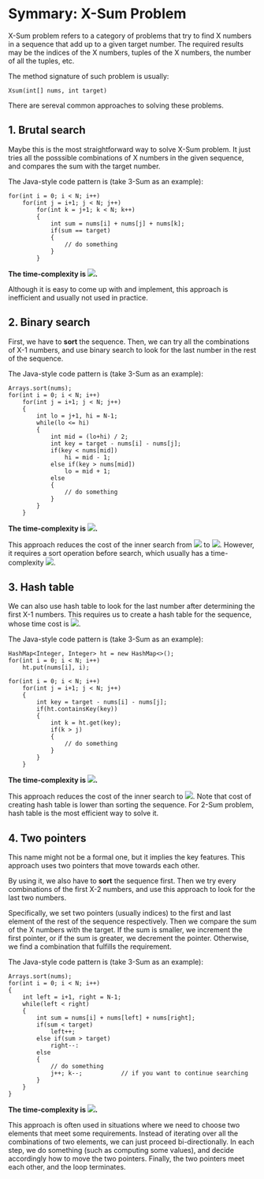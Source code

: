 # Symmary: X-Sum Problem
X-Sum problem refers to a category of problems that try to find X numbers in a sequence that add up to a given target number.
The required results may be the indices of the X numbers, tuples of the X numbers, the number of all the tuples, etc.

The method signature of such problem is usually:

    Xsum(int[] nums, int target)

There are sereval common approaches to solving these problems.

## 1. Brutal search
Maybe this is the most straightforward way to solve X-Sum problem. 
It just tries all the posssible combinations of X numbers in the given sequence, and compares the sum with the target number.

The Java-style code pattern is (take 3-Sum as an example):

    for(int i = 0; i < N; i++)
        for(int j = i+1; j < N; j++)
            for(int k = j+1; k < N; k++)
            {
                int sum = nums[i] + nums[j] + nums[k];
                if(sum == target)
                {
                    // do something
                }
            }           

<b>The time-complexity is <img src="http://www.forkosh.com/mathtex.cgi?O\left(n^X\right)">.</b>

Although it is easy to come up with and implement, this approach is inefficient and usually not used in practice.

## 2. Binary search
First, we have to <b>sort</b> the sequence. 
Then, we can try all the combinations of X-1 numbers, and use binary search to look for the last number in the rest of the sequence.

The Java-style code pattern is (take 3-Sum as an example):

    Arrays.sort(nums);
    for(int i = 0; i < N; i++)
        for(int j = i+1; j < N; j++)
        {
            int lo = j+1, hi = N-1;
            while(lo <= hi)
            {
                int mid = (lo+hi) / 2;
                int key = target - nums[i] - nums[j];
                if(key < nums[mid])
                    hi = mid - 1;
                else if(key > nums[mid])
                    lo = mid + 1;
                else
                {
                    // do something
                }
            }
        }        

<b>The time-complexity is <img src="http://www.forkosh.com/mathtex.cgi?O\left(n^{X-1}\log%20n\right)">.</b>

This approach reduces the cost of the inner search from <img src="http://www.forkosh.com/mathtex.cgi?O\left(n\right)"> to <img src="http://www.forkosh.com/mathtex.cgi?O\left(\log%20n\right)">. However, it requires a sort operation before search, 
which usually has a time-complexity <img src="http://www.forkosh.com/mathtex.cgi?O\left(\log%20n\right)">.

## 3. Hash table
We can also use hash table to look for the last number after determining the first X-1 numbers. 
This requires us to create a hash table for the sequence, whose time cost is <img src="http://www.forkosh.com/mathtex.cgi?O\left(n\right)">.

The Java-style code pattern is (take 3-Sum as an example):

    HashMap<Integer, Integer> ht = new HashMap<>();
    for(int i = 0; i < N; i++)
        ht.put(nums[i], i);
    
    for(int i = 0; i < N; i++)
        for(int j = i+1; j < N; j++)
        {
            int key = target - nums[i] - nums[j];
            if(ht.containsKey(key))
            {
                int k = ht.get(key);
                if(k > j)
                {
                    // do something
                }
            }
        }

<b>The time-complexity is <img src="http://www.forkosh.com/mathtex.cgi?O\left(n^{X-1}\right)">.</b>

This approach reduces the cost of the inner search to <img src="http://www.forkosh.com/mathtex.cgi?O\left(1\right)">. 
Note that cost of creating hash table is lower than sorting the sequence. For 2-Sum problem, hash table is the most efficient way to solve it.

## 4. Two pointers
This name might not be a formal one, but it implies the key features. This approach uses two pointers that move towards each other. 

By using it, we also have to <b>sort</b> the sequence first. Then we try every combinations of the first X-2 numbers, 
and use this approach to look for the last two numbers. 

Specifically, we set two pointers (usually indices) to the first and last element of the rest of the sequence respectively. 
Then we compare the sum of the X numbers with the target. If the sum is smaller, we increment the first pointer, 
or if the sum is greater, we decrement the pointer. Otherwise, we find a combination that fulfills the requirement.

The Java-style code pattern is (take 3-Sum as an example):

    Arrays.sort(nums);
    for(int i = 0; i < N; i++)
    {
        int left = i+1, right = N-1;
        while(left < right)
        {
            int sum = nums[i] + nums[left] + nums[right];
            if(sum < target)
                left++;
            else if(sum > target)
                right--:
            else
            {
                // do something
                j++; k--;           // if you want to continue searching
            }
        }
    }
    
<b>The time-complexity is <img src="http://www.forkosh.com/mathtex.cgi?O\left(n^{X-1}\right)">.</b>

This approach is often used in situations where we need to choose two elements that meet some requirements. 
Instead of iterating over all the combinations of two elements, we can just proceed bi-directionally.
In each step, we do something (such as computing some values), and decide accordingly how to move the two pointers. 
Finally, the two pointers meet each other, and the loop terminates.
